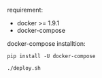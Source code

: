 requirement:

- docker >= 1.9.1
- docker-compose

docker-compose installtion:

```
pip install -U docker-compose
```


```
./deploy.sh
```